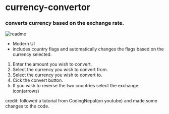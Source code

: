 # currency-convertor
### converts currency based on the exchange rate.
![readme](https://user-images.githubusercontent.com/113444290/199981425-0400d1fd-f757-4770-b4d4-696e05a2b76f.PNG)
* Modern UI
* includes country flags and automatically changes the flags based on the currency selected.

1. Enter the amount you wish to convert.
2. Select the currency you wish to convert from.
3. Select the currency you wish to convert to.
4. Cick the convert button.
5. If you wish to reverse the two countries select the exchange icon(arrows) 

credit: followed a tutorial from CodingNepal(on youtube) and made some changes to the code.
